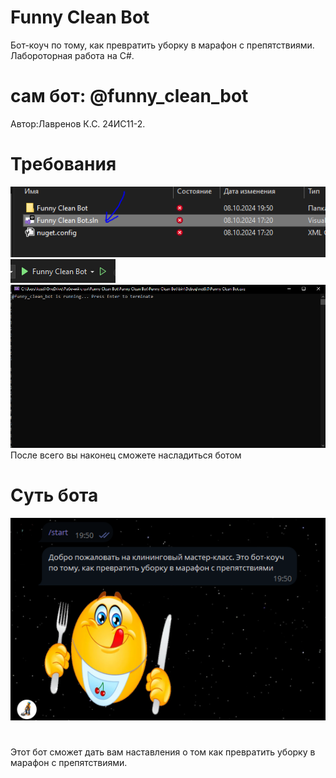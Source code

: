 # Funny Clean Bot
Бот-коуч по тому, как превратить уборку в марафон с препятствиями.
Лабороторная работа на C#.
# сам бот: @funny_clean_bot
Автор:Лавренов К.С. 24ИС11-2.
# Требования
![alt text](image.PNG)
![alt text](image1.PNG)
![alt text](image2.PNG)
После всего вы наконец сможете насладиться ботом
# Суть бота
![alt text](image3.PNG)
#
Этот бот сможет дать вам наставления о том как превратить уборку в марафон с препятствиями.
